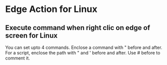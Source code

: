 # Edge Action for Linux

## Execute command when right clic on edge of screen for Linux

You can set upto 4 commands. Enclose a command with " before and after. For a script, enclose the path with " and ' before and after. Use # before to comment it.


